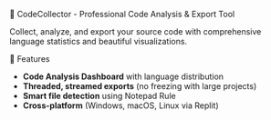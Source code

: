 
🧩 CodeCollector - Professional Code Analysis & Export Tool

Collect, analyze, and export your source code with comprehensive language statistics and beautiful visualizations.

🚀 Features
- **Code Analysis Dashboard** with language distribution
- **Threaded, streamed exports** (no freezing with large projects)
- **Smart file detection** using Notepad Rule
- **Cross-platform** (Windows, macOS, Linux via Replit)
